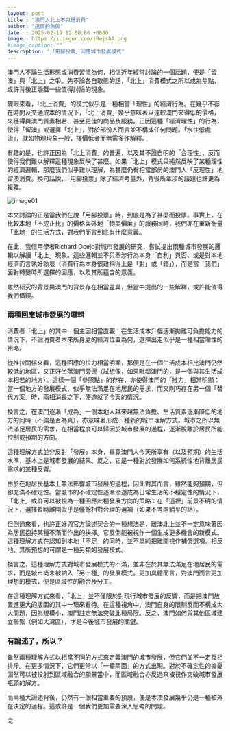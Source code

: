 ```yaml
---
layout: post
title : "澳門人北上不只是消費"
author: "遠東釣魚郎"
date  : 2025-02-19 12:00:00 +0800
image : https://i.imgur.com/iBejsbA.png
#image_caption: ""
description: "「用腳投票」回應城市發展模式"
---
```


澳門人不論生活形態或消費習慣為何，相信近年經常討論的一個話題，便是「留澳」與「北上」之爭。先不論各自取態的話，「北上」消費模式之所以成為焦點，或許背後正涵蓋一些值得討論的現象。

<!--more-->

驟眼來看，「北上消費」的模式似乎是一種相當「理性」的經濟行為。在幾乎不存在時間及交通成本的情況下，「北上消費」幾乎意味著以遠較澳門來得低的價格，來獲得與澳門質素相若、甚至更佳的商品及服務。正因這種「經濟理性」的行為，使得「留澳」或選擇「北上」，對於部份人而言並不構成任何問題。「水往低處流」，就如物理現象一般，擇價低者而無需多作解釋。

有趣的是，也許正因為「北上消費」的普遍，以及其不證自明的「合理性」，反而使得我們難以解釋這種現象反映了甚麼。如果「北上」模式只純然反映了某種理性的經濟邏輯，那麼我們似乎難以理解，為甚麼仍有相當部份的澳門人「反理性」地留澳消費。換句話說，「用腳投票」除了經濟考量外，背後所牽涉的議題也許更為複雜。

![image01](https://i.imgur.com/4GNkMTx.png)

本文討論的正是當我們在說「用腳投票」時，到底是為了甚麼而投票。事實上，在比較本地「不成正比」的價格與外地「物美價廉」的服務同時，我們亦在重新衡量「此地」的生活方式，對我們而言到底有什麼意義。

在此，我借用學者Richard Ocejo對城市發展的研究，嘗試提出兩種城市發展的邏輯以解讀「北上」現象。這些邏輯並不只牽涉行為本身「自利」與否、或是對本地經濟而言孰好孰壞（消費行為本身很難稱得上是「對」或「錯」），而是當「我們」面對轉變時所選擇的回應，以及其所蘊含的意義。

雖然研究的背景與澳門的背景存在相當差異，但當中提出的一些解釋，或許能值得我們借鏡。


### 兩種回應城市發展的邏輯

消費者「北上」的其中一個主因相當直觀：在生活成本升幅逐漸拋離可負擔能力的情況下，不論消費者本來所身處的經濟位置為何，選擇出走似乎是一種相當理性的策略。

從推拉關係來看，這種回應的拉力相當明顯，那便是在一個生活成本相比澳門仍然較低的地區，又正好坐落澳門旁邊（試想像，如果毗鄰澳門的，是一個與其生活成本相若的地方）。這樣一個「參照點」的存在，亦使得澳門的「推力」相當明顯：當一個地方的發展模式，似乎無法滿足在地居民的需求，而又剛巧存在另一個「替代方案」時，兩相消長之下，便造就了今天的情況。

換言之，在澳門逐漸「成為」一個本地人越來越無法負擔、生活質素逐漸降低的地方的同時（不論是否為真），亦意味著形成一種新的城市理解方式。城市之所以無法滿足居民的需求，在相當程度可以歸因於城市發展的過程，逐漸脫離於居民所能控制或預期的方向。

這種理解方式並非反對「發展」本身，畢竟澳門人今天所享有（以及預期）的生活水準，基本上是城市發展的結果。反之，它是一種對於發展如何系統性地背離居民需求的某種反響。

由於在地居民基本上無法影響城市發展的過程，因此對其而言，雖然能夠預期，但卻充滿不確定性。當城市的不確定性逐漸滲透成為日常生活的不穩定性的情況下，「北上」或許可以被視為一種回應此種發展方向的策略：在「這裡」前景不明的情況下，選擇暫時離開似乎是僅餘相對合理的選項（如果不考慮躺平的話）。

但倒過來看，也許正好與官方論述契合的一種想法是，離澳北上並不一定意味著因為居民抱持某種不滿而作出的抉擇。它反倒能被視作一個生成更多機會的新模式。這種理解方式在認知到本地「不足」的同時，並不單純把離開視作補償選項。相反地，其所預想的可謂是一種另類的發展模式。

換言之，這種理解方式對城市發展模式的不滿，並非在於其無法滿足在地居民的需求，而是城市尚未被納入「另一種」的發展模式。更加具體而言，對澳門而言更加理想的模式，便是區域性的融合及分工。

在這種理解方式來看，「北上」並不僅限於對現行城市發展的反響，而是把澳門放置進更大的版圖的其中一環來看待。在這種視角中，澳門自身的限制反而不構成太大問題，因為規模小，澳門註定無法突破此種局限。反之，澳門如何與其他區域建立聯繫（例如大灣區），才是今後城市發展的關鍵。


### 有論述了，所以？

雖然兩種理解方式以相當不同的方式來定義澳門的城市發展，但它們並不一定互相排斥。在更多情況下，它們更常以「一體兩面」的方式出現。對於不確定性的擔憂固然可以被投射到區域融合的願景當中，而區域融合亦反過來被視作突破城市發展瓶頸的解方。

而兩種大論述背後，仍然有一個相當重要的預設，便是本澳發展幾乎仍是一種被外在決定的過程。這或許是一個我們更加需要深入思考的問題。

完

<!--END-->